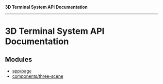 **3D Terminal System API Documentation**

***

# 3D Terminal System API Documentation

## Modules

- [app/page](app/page/README.md)
- [components/three-scene](components/three-scene/README.md)
